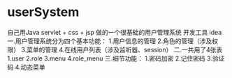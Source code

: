 # userSystem
自己用Java servlet + css + jsp 做的一个很基础的用户管理系统 
开发工具 idea
一.用户管理系统分为四个基本功能：
1.用户信息的管理
2.角色的管理（涉及权限）
3.菜单的管理
4.在线用户列表（涉及监听器、session）
二.一共用了4张表
1.user
2.role
3.menu
4.role_menu
三.细节功能：
1.密码加密
2.记住密码
3.验证码
4.动态菜单






